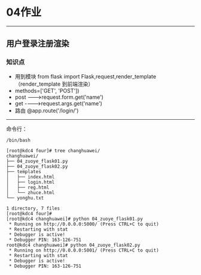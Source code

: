 # 04作业

------
## 用户登录注册渲染
### 知识点
* 用到模块
from flask import Flask,request,render_template （render_template 到前端渲染）
* methods=['GET', 'POST'])
* post --->request.form.get('name')
* get  ---->request.args.get('name')
* 路由 @app.route('/login/')


------
命令行：
```
/bin/bash

[root@kdc4 four]# tree changhuawei/
changhuawei/
├── 04_zuoye_flask01.py
├── 04_zuoye_flask02.py
├── templates
│   ├── index.html
│   ├── login.html
│   ├── reg.html
│   └── zhuce.html
└── yonghu.txt

1 directory, 7 files
[root@kdc4 four]# 
[root@kdc4 changhuawei]# python 04_zuoye_flask01.py 
 * Running on http://0.0.0.0:5000/ (Press CTRL+C to quit)
 * Restarting with stat
 * Debugger is active!
 * Debugger PIN: 163-126-751
root@kdc4 changhuawei]# python 04_zuoye_flask02.py 
 * Running on http://0.0.0.0:5001/ (Press CTRL+C to quit)
 * Restarting with stat
 * Debugger is active!
 * Debugger PIN: 163-126-751
 

```


